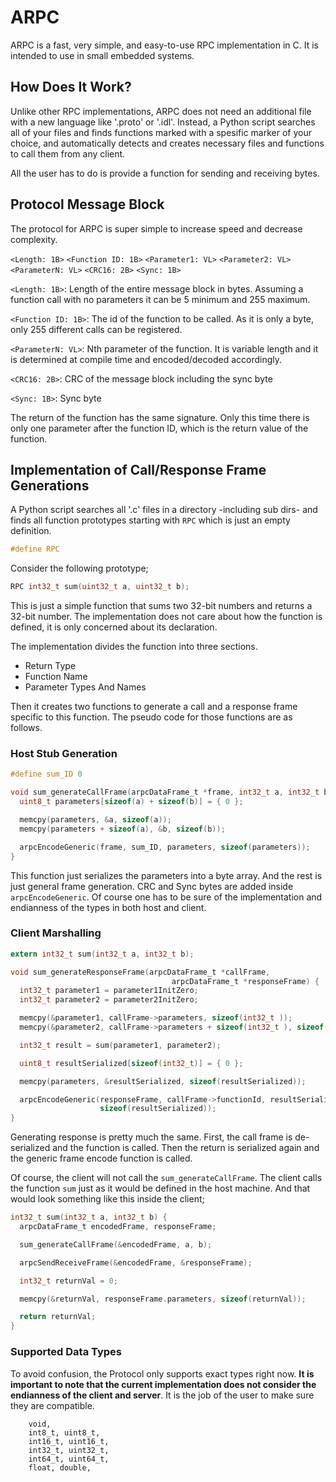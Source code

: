 # ARPC
ARPC is a fast, very simple, and easy-to-use RPC implementation in C. It is intended to use in small embedded systems.

## How Does It Work?

Unlike other RPC implementations, ARPC does not need an additional file with a new language like '.proto' or '.idl'. Instead, a Python script searches all of your files and finds functions marked with a spesific marker of your choice, and automatically detects and creates necessary files and functions to call them from any client.

All the user has to do is provide a function for sending and receiving bytes.

## Protocol Message Block

The protocol for ARPC is super simple to increase speed and decrease complexity.

`<Length: 1B>` `<Function ID: 1B>` `<Parameter1: VL>` `<Parameter2: VL>` `<ParameterN: VL>` `<CRC16: 2B>` `<Sync: 1B>`

`<Length: 1B>`: Length of the entire message block in bytes. Assuming a function call with no parameters it can be 5 minimum and 255 maximum. 

`<Function ID: 1B>`: The id of the function to be called. As it is only a byte, only 255 different calls can be registered.

`<ParameterN: VL>`: Nth parameter of the function. It is variable length and it is determined at compile time and encoded/decoded accordingly.

`<CRC16: 2B>`: CRC of the message block including the sync byte

`<Sync: 1B>`: Sync byte

The return of the function has the same signature. Only this time there is only one parameter after the function ID, which is the return value of the function.

## Implementation of Call/Response Frame Generations

A Python script searches all '.c' files in a directory -including sub dirs- and finds all function prototypes starting with `RPC` which is just an empty definition.

```C
#define RPC
```

Consider the following prototype;

```C
RPC int32_t sum(uint32_t a, uint32_t b);
```

This is just a simple function that sums two 32-bit numbers and returns a 32-bit number. The implementation does not care about how the function is defined, it is only concerned about its declaration.

The implementation divides the function into three sections.

- Return Type
- Function Name
- Parameter Types And Names

Then it creates two functions to generate a call and a response frame specific to this function. The pseudo code for those functions are as follows.

### Host Stub Generation
```C
#define sum_ID 0

void sum_generateCallFrame(arpcDataFrame_t *frame, int32_t a, int32_t b) {
  uint8_t parameters[sizeof(a) + sizeof(b)] = { 0 };

  memcpy(parameters, &a, sizeof(a));
  memcpy(parameters + sizeof(a), &b, sizeof(b));

  arpcEncodeGeneric(frame, sum_ID, parameters, sizeof(parameters));
}
```

This function just serializes the parameters into a byte array. And the rest is just general frame generation. CRC and Sync bytes are added inside `arpcEncodeGeneric`. Of course one has to be sure of the implementation and endianness of the types in both host and client.

### Client Marshalling
```C
extern int32_t sum(int32_t a, int32_t b);

void sum_generateResponseFrame(arpcDataFrame_t *callFrame,
                                    arpcDataFrame_t *responseFrame) {
  int32_t parameter1 = parameter1InitZero;
  int32_t parameter2 = parameter2InitZero;

  memcpy(&parameter1, callFrame->parameters, sizeof(int32_t ));
  memcpy(&parameter2, callFrame->parameters + sizeof(int32_t ), sizeof(int32_t ));

  int32_t result = sum(parameter1, parameter2);

  uint8_t resultSerialized[sizeof(int32_t)] = { 0 };

  memcpy(parameters, &resultSerialized, sizeof(resultSerialized));

  arpcEncodeGeneric(responseFrame, callFrame->functionId, resultSerialized,
                    sizeof(resultSerialized));
}
```

Generating response is pretty much the same. First, the call frame is de-serialized and the function is called. Then the return is serialized again and the generic frame encode function is called.

Of course, the client will not call the `sum_generateCallFrame`. The client calls the function `sum` just as it would be defined in the host machine. And that would look something like this inside the client;

```C
int32_t sum(int32_t a, int32_t b) {
  arpcDataFrame_t encodedFrame, responseFrame;

  sum_generateCallFrame(&encodedFrame, a, b);

  arpcSendReceiveFrame(&encodedFrame, &responseFrame);

  int32_t returnVal = 0;

  memcpy(&returnVal, responseFrame.parameters, sizeof(returnVal));

  return returnVal;
}
```

### Supported Data Types

To avoid confusion, the Protocol only supports exact types right now. **It is important to note that the current implementation does not consider the endianness of the client and server**. It is the job of the user to make sure they are compatible.

        void,
        int8_t, uint8_t,
        int16_t, uint16_t,
        int32_t, uint32_t,
        int64_t, uint64_t,
        float, double,
